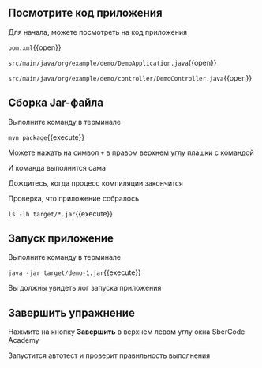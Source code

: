 ## Посмотрите код приложения

Для начала, можете посмотреть на код приложения

`pom.xml`{{open}}

`src/main/java/org/example/demo/DemoApplication.java`{{open}}

`src/main/java/org/example/demo/controller/DemoController.java`{{open}}

## Сборка Jar-файла

Выполните команду в терминале

`mvn package`{{execute}}

Можете нажать на символ `+` в правом верхнем углу плашки с командой 

И команда выполнится сама

Дождитесь, когда процесс компиляции закончится

Проверка, что приложение собралось

`ls -lh target/*.jar`{{execute}}

## Запуск приложение

Выполните команду в терминале

`java -jar target/demo-1.jar`{{execute}}

Вы должны увидеть лог запуска приложения

## Завершить упражнение

Нажмите на кнопку **Завершить** в верхнем левом углу окна SberCode Academy

Запустится автотест и проверит правильность выполнения